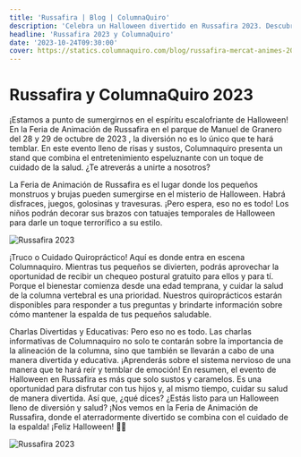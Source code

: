 ```yaml
---
title: 'Russafira | Blog | ColumnaQuiro'
description: 'Celebra un Halloween divertido en Russafira 2023. Descubre la importancia de cuidar la salud de la columna vertebral de manera divertida y educativa.'
headline: 'Russafira 2023 y ColumnaQuiro'
date: '2023-10-24T09:30:00'
cover: https://statics.columnaquiro.com/blog/russafira-mercat-animes-2023.webp
---
```



# Russafira y ColumnaQuiro 2023

¡Estamos a punto de sumergirnos en el espíritu escalofriante de Halloween! En la Feria de Animación de Russafira en el parque de Manuel de Granero del 28 y 29 de octubre de 2023  , la diversión no es lo único que te hará temblar. En este evento lleno de risas y sustos, Columnaquiro presenta un stand que combina el entretenimiento espeluznante con un toque de cuidado de la salud. ¿Te atreverás a unirte a nosotros?

La Feria de Animación de Russafira es el lugar donde los pequeños monstruos y brujas pueden sumergirse en el misterio de Halloween. Habrá disfraces, juegos, golosinas y travesuras. ¡Pero espera, eso no es todo! Los niños podrán decorar sus brazos con tatuajes temporales de Halloween para darle un toque terrorífico a su estilo.  


![Russafira 2023](https://statics.columnaquiro.com/blog/russafira-mercat-animes-2023.webp)

¡Truco o Cuidado Quiropráctico! Aquí es donde entra en escena Columnaquiro. Mientras tus pequeños se divierten, podrás aprovechar la oportunidad de recibir un chequeo postural gratuito para ellos y para tí. Porque el bienestar comienza desde una edad temprana, y cuidar la salud de la columna vertebral es una prioridad. Nuestros quiroprácticos estarán disponibles para responder a tus preguntas y brindarte información sobre cómo mantener la espalda de tus pequeños saludable.

Charlas Divertidas y Educativas: Pero eso no es todo. Las charlas informativas de Columnaquiro no solo te contarán sobre la importancia de la alineación de la columna, sino que también se llevarán a cabo de una manera divertida y educativa. ¡Aprenderás sobre el sistema nervioso de una manera que te hará reír y temblar de emoción!
En resumen, el evento de Halloween en Russafira es más que solo sustos y caramelos. Es una oportunidad para disfrutar con tus hijos y, al mismo tiempo, cuidar su salud de manera divertida. Así que, ¿qué dices? ¿Estás listo para un Halloween lleno de diversión y salud? ¡Nos vemos en la Feria de Animación de Russafira, donde el aterradormente divertido se combina con el cuidado de la espalda! ¡Feliz Halloween! 🎃👻

![Russafira 2023](https://statics.columnaquiro.com/blog/safira-centro-quiropractico-valencia.webp)
